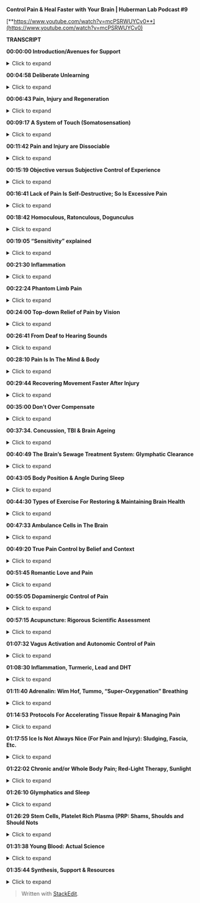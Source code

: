 ﻿**Control Pain & Heal Faster with Your Brain | Huberman Lab Podcast #9**

[**https://www.youtube.com/watch?v=mcPSRWUYCv0**](https://www.youtube.com/watch?v=mcPSRWUYCv0)

**TRANSCRIPT**

**00:00:00 Introduction/Avenues for Support**
<details>
  <summary>Click to expand</summary>
Welcome to the Huberman Lab Podcast, where we discuss science and science-based tools for everyday life. I'm Andrew Huberman and I'm a professor of neurobiology and ophthalmology at Stanford School of Medicine. This podcast is separate from my teaching and research roles at Stanford. It is, however, part of my desire and effort to bring zero-cost-to-consumer information about science and science-related tools to the general public. In keeping with that theme, I'd like to thank the sponsors of today's podcast.

Our first sponsor is ExpressVPN. ExpressVPN is a virtual private network that keeps your data secure by routing your data and online activities through their servers and keeping your data safe and secure but also not selling your data to third parties. I started using ExpressVPN because unfortunately I had my bank accounts hacked. I was traveling a lot and I typically go on hotel or airline or other public Wi-Fi from time to time and I don't know how it happened, but somehow my information got out there, and as I learned more from my friends and people that work in the tech community, it turns out that many networks are not secure, so with ExpressVPN, it keeps all your information secure. It keeps information about your passwords secure. It keeps information about the websites that you visit secure, and as I mentioned earlier, they never give away or sell your data. The nice thing is you can use ExpressVPN, it runs in the background and you don't even really realize that it's on. It works on your phone, it works on your laptop, it even works on your smart TV. If you'd like to try ExpressVPN, you can go to expressvpn.com/huberman to get three months free on their one-year program. I love ExpressVPN. I use it even when I'm at home, and so if you want to try it, you can go to expressvpn.com/huberman and you'll get three months free on their one-year program.

The second sponsor of today's podcast is Athletic Greens. Athletic Greens is a vitamin mineral probiotic drink. I started taking Athletic Greens in 2012 because I wanted to cover my vitamin and mineral bases. I didn't know which things to take. I found it really dizzying to know which vitamins and minerals to purchase and Athletic Greens allowed me to get all the things I needed to cover my bases in one easy to consume formula that also happens to taste really good. I mix mine with water and a little bit of lemon juice. The probiotics in Athletic Greens are also really important to me because now there's an abundance of data showing that the gut microbiome, which is supported by probiotics, is important for gut-brain axis, mood, metabolic function, hormone function, just a huge number of biological functions and health parameters. If you want to try Athletic Greens, you can go to athleticgreens.com/huberman, and if you do that, they'll give you a year's supply of vitamin D3 K2. Vitamin D3 also has lot of support from the scientific literature showing that it's important for immune function, so if you go to athleticgreens.com/huberman, you'll get Athletic Greens plus the year's supply of vitamin D3 K2 and they'll give you five free travel packets. Mixing up powders is a little bit messy sometimes when you're on the road, if you're in the car, you're on the plane or you're on the move. These travel packets make everything really clean and really easy. Once again, that's athleticgreens.com/huberman for Athletic Greens, the five free travel packets, and the year's supply of vitamin D3 K2.

Many of you have graciously asked how you can help support the Huberman Lab Podcast. There are several ways that you can do that. One is to check out our sponsors, the other is we've set up a Patreon account. You can go to patreon.com/andrewhuberman and that allows you to donate to the podcast at a variety of different levels. In addition, if you could subscribe to the podcast on YouTube, that's terrific. If you haven't done that already, please do so, and please leave a comment. If you want to make suggestions about future episodes, please also put that in the comment section. If you subscribe on Apple or Spotify or both, that helps us, and as well, Apple gives you the opportunity to leave a review and give us a five star rating if you feel we deserve a five star rating, and of course, please recommend the podcast to your friends, to your family members, anyone that you think would benefit from the information. Really, the answer to your question of how you can support the podcast is you don't have to buy products, although checking out the sponsors does help. You don't have to donate to Patreon. We, of course, can't require you to subscribe and fill out reviews and things of that sort, but we like to think that by providing a number of different ways to support the podcast, some of which are zero cost, some of which, if you like, gives you the opportunity to contribute financially, that's terrific as well. Thank you so much. We really appreciate your interest in helping us keep this coming your way. Thank you.
</details>

**00:04:58 Deliberate Unlearning**
<details>
  <summary>Click to expand</summary>
Let's continue our discussion about neuroplasticity. This incredible feature of our nervous system that allows it to change itself in response to experience, and even in ways that we consciously and deliberately decide to change it. That's an incredible feature. No other organ in our body has that capability. Our nervous system, which governs everything about who we are, how we feel and what we do, does have that capability. The issue is most people don't know how to access neuroplasticity. Children readily access neuroplasticity and they don't even realize that they're doing it. Adults want neuroplasticity and so that's what this entire month of the Huberman Lab Podcast has been about. We've explored neuroplasticity from a variety of different perspectives. We talked about representational plasticity. We talked about the importance of focus and reward. We talked about this amazing and somewhat surprising aspect of the vestibular system, how altering our relationship to gravity, and in addition to that, making errors as we try and learn, can open up windows to plasticity, but we have not really talked so much about directing the plasticity toward particular outcomes, and thus far, we really haven't talked yet about how to undo things that we don't want. I've talked about learning and I say learn a language, learn free throws, learn a particular motor skill, et cetera, but what about what we would call unlearning or about removing some aspect of our experience that we don't want?
</details>

**00:06:43 Pain, Injury and Regeneration**
<details>
  <summary>Click to expand</summary>
And so today, we are going to explore that aspect of neuroplasticity and we are going to do that in the context of a very important and somewhat sensitive topic which is pain regeneration, and in some cases, injury to the nervous system. For those of you that are fortunate enough to not have or had a concussion or not have or know someone who is experiencing chronic or acute pain, I encourage you to stay in here with us because a lot of the information that we are going to cover has direct relevance to neuroplasticity for other purposes. We, as always here on this podcast, are going to discuss some of the science, we get into mechanism, but we also really get at principles. Principles are far more important than any one experiment or one description of mechanism and certainly far more important than any one protocol because principles allow you to think about your nervous system and work with it in ways that best serve you. They are very flexible batches of information. We are going to talk about the principles of neuroplasticity for removing pain and wound healing and injury. We're going to talk about acupuncture, of all things. We are going to talk about modern medicine's attempt to try and restore youth to the aging or injured or demented brain, and we are going to definitely talk about tools. Got a lot of tools. I consulted a number of fantastic colleagues at Stanford, at Harvard Medical School, and in the greater community of tissue rehabilitation, injury and pain management in preparation for this podcast. I do want to be very clear and just remind you that I'm not a medical doctor. I'm a professor, so I don't prescribe anything. I profess things. I have my beliefs, but the podcast is for information purposes. I do hope that the tools that we discuss will be of benefit to you, but as always, you should talk to your doctor or healthcare provider about any tools that you plan to add or are looking to explore, as well as anything that you might look to remove from your daily protocols. In other words, don't change anything without consulting an expert first. You are responsible for your health, not me, and I say this not just to protect me but also to protect you. Please keep that in mind as we move forward and I'm very excited to share with you this information because I do feel that it can be of great benefit to a number of people.
</details>

**00:09:17 A System of Touch (Somatosensation)**
<details>
  <summary>Click to expand</summary>
Let's start our discussion about pain and sensation and regeneration and wound healing with a discussion about a very important system in the nervous system, which is the somatosensory system. The somatosensory system is, as the name implies, involved in understanding touch, physical feeling on our body, and the simplest way to think about the somatosensory system is that we have little sensors and those sensors come in the form of neurons, nerve cells, that reside in our skin and in the deeper layers below the skin, and indeed, we do. We have some that correspond to, and we should say respond to, mechanical touch, so pressure on the top of my hand or a pinpoint, or other sensors, for instance, respond to heat, to cold. Some respond to vibration. We have a huge number of different receptors in our skin and they take that information and send it down these wires that we call axons in the form of electrical signals to our spinal cord and then up to the brain, and within the spinal cord and brain, we have centers that interpret that information, that actually make sense of those electrical signals, and this is amazing because none of those sensors has a different unique form of information that it uses. It just sends electrical potentials into the nervous system. The nervous system, you somehow decode what a given stimulus on your skin is. Maybe it's the wind blowing gently and deflecting some of the hairs on your arm or maybe it's a sharp pinprick or a hot stove or the warmth of a glowing fire. That all arrives in your nervous system in the form of these electrical things we call action potentials, which is just amazing, and then the brain computes them and make sense of them. We have peripheral sensors and we've got stations up in our brain and within our spinal cord that make sense of all the stuff coming in. Pain and the sensation of pain is, believe it or not, a controversial word in the neuroscience field. People prefer to use the word nociception. Nociceptors are the sensors in the skin that detect particular types of stimuli. It actually comes from the Latin word nocere which means to harm, and why would neuroscientists not want to talk about pain? Well, it's very subjective. It has a mental component and a physical component.
</details>

**00:11:42 Pain and Injury are Dissociable**
<details>
  <summary>Click to expand</summary>
We cannot say that pain is simply an attempt to avoid physical harm to the body, and here's why. They actually can be dissociated from one another. A good example would be if, God forbid, you were exposed to high levels of radiation, such as working with some sort of material that was radioactive or you were near a former radioactive plant or some some radiation, excessive X-rays, et cetera, you wouldn't feel any pain during the X-rays. In fact, you don't. If you've ever had X-rays, as I have, you don't feel anything. They put you under that lead blanket, they run behind a wall and then they, in my case, then they take these pictures of your teeth and it's really scary because you go, "Something really terrible must be happening here," but you don't feel anything, but there can be a lot of tissue damage. There can be mutations introduced to cells, et cetera. I've had X-rays, I'm not saying people shouldn't have X-rays, but excessive X-rays certainly are not good for human beings, likewise with excessive exposure to any radiation. There can be tissue damage without the physical perception or mental perception of pain at all. As well, there can be the belief of pain or the feeling of pain without there being tissue damage, and there's a famous case that was published in the "British Journal of Medicine" where a construction worker, I think he fell is how the story went, and a 14-inch nail went through his boot and up through the boot and he was in excruciating pain just beyond anything he'd experienced. He reported that he couldn't even move in any dimension, even a tiny bit, without feeling excruciating pain. They brought him into the clinic, into the hospital, they were able to cut away the boot and they realized that the nail had gone between two toes and it had actually not impaled the skin at all. His visual image of the nail going through his boot gave him the feeling, the legitimate feeling, that he was experiencing the pain of a nail going through his foot, which is incredible because it speaks to the power of the mind in this pain scenario and it also speaks to the power of the specificity. It's not like he thought that his foot was on fire. He thought, because he saw a nail going through his foot, well, it was going through his boot, but he thought it was going through his foot, that it was sharp pain of the sort that a nail would produce, and there are thousands of these kinds of case reports out there. That is not to say that all pain that we experience is in our head, but it really speaks to the incredible capacity that these top-down, these higher-level cognitive functions have in interpreting what we're experiencing out in the periphery, even just on the basis of what we see, and the example of radiation speaks to the fact that pain and tissue damage are dissociable from one another. Why are we talking about pain during a month on neuroplasticity? Well, it turns out that the pain system offers us a number of different principles that we can leverage to, A, ensure that if we are ever injured, we are able to understand the difference between injury and pain because there is a difference, that if we're ever in pain, that we can understand the difference between injury and pain, that we will be able to interpret our pain, and during the course of today's podcast, I'm going to cover protocols that help eliminate pain from both ends of the spectrum, from the periphery, at the level of the injury, and through these top-down mental mechanisms.
</details>

**00:15:19 Objective versus Subjective Control of Experience**
<details>
  <summary>Click to expand</summary>
A lot of times on this podcast, in fact mostly, I tend to center on the physiology, on the really objective things that you can describe and talk about, diaphragmatic movement or sunlight of a particular number of photons, et cetera, but today's a really exciting opportunity for us to discuss some of the more subjective things. Believe it or not, we're going to talk about love. A colleague of mine at Stanford, who runs a major pain clinic, is working on and has published quality peer-reviewed data on the role of love in modulating the pain response, only there's a twist to it and I'm not going to reveal it just yet, but it turns out that the specific type of connection one has to a romantic partner actually dictates whether or not their love for them will alleviate physical pain and the effects are really robust. It's an amazing literature, and so what we're talking about today is plasticity of perception, which has direct bearing on emotional pain and has direct bearing on trauma and other things that we discussed in previous episodes a little bit but that we're going to explore even more in an entire month about those topics.
</details>

**00:16:41 Lack of Pain Is Self-Destructive; So Is Excessive Pain**
<details>
  <summary>Click to expand</summary>
Let's get started in thinking about what happens with pain, and I will describe some examples of some kind of extreme cases. For instance, I will tell you just now that there is a mutation, a genetic mutation in a particular sodium channel. A sodium channel is one of these little holes in neurons that allows them to fire action potentials. It's important to the function of the neuron. It's also important for the development of certain neurons, and there's a particular mutation, there are kids that are born without this sodium channel 1.7, if you want to look it up. Those kids experience no pain, no pain whatsoever, and it is a terrible situation. They burn themselves. They tend to rest on their limbs too long. They don't make the microadjustments. You might see me swiveling around in my chair, moving around a lot. Those microadjustments are actually normal, healthy microadjustments that prevent us from going into pain. They don't make those adjustments. They don't get the feedback that they're in a particular position and so they never make those adjustments and their joints get destroyed, essentially. They don't tend to live very long due to accidents. It's a really terrible and unfortunate circumstance. Some people have a mutation in the same channel where they make too much of this channel so they feel too much pain. In fact, it's reasonable to speculate that one of the reasons, not all, but one of the reasons why people might differ in their sensitivity to pain is by way of genetic variation in how many of these sorts of receptors that they express. People who make too much of this receptor experience extreme pain from even subtle stimuli. The good news is there are good drug treatments that can block specifically this sodium channel 1.7 and so those people get a lot of relief from taking such drugs. Pain and how much pain we are sensitive to or insensitive to probably has some genetic basis, and then of course, there are things that we can do to make sure that we experience less pain, although pain has this adaptive role.
</details>

**00:18:42 Homoculous, Ratonculous, Dogunculus**
<details>
  <summary>Click to expand</summary>
Let's talk about some of the features of how we're built physically and how that relates to pain and how we can recover from injury. First of all, we have maps of our body surface in our brain. It's called a homunculus. In a rat, believe it or not, I'm not making this up, it's called a ratunculus. In Costello, my dog, who is snoring behind me, it's a dogunculus. I could get into the nomenclature and why it's called this, but it's basically a representation of the body surface.
</details>

**00:19:05 “Sensitivity” explained**
<details>
  <summary>Click to expand</summary>
That representation is scaled in a way that matches sensitivity, so the areas of your body that are most sensitive have a lot more brain real estate devoted to them. Your back is an enormous piece of tissue compared to your fingertip, but your back has fewer receptors devoted to it and the representation of your back in your brain is actually pretty small, whereas the representation of your finger is enormous. How big a brain area is devoted to a given body part is directly related to the density of receptors in that body part, not the size of the body part, and that's why if we were to draw your homunculus or Costello's dogunculus, what we would find is that certain areas, like the lips, like the fingertips, like the genitalia, like the eyes and the area around the face, would have a huge representation, whereas the back, the torso, and areas of the body that are less sensitive are going to have smaller representations. It'd be a very distorted map. You can actually know how sensitive a given body part is and how much brain area is devoted to it through what's called two-point discrimination. You can do this experiment if you want. I think I've described this once or twice before, but basically if you have someone put, maybe take two pens and put them maybe six inches apart on your back and touch while you're facing away and they'll ask you how many points they're touching you and you say two, but if they move those closer together, say three inches, you're likely to experience it as one point of contact, whereas on your finger, you could play that game all day and as long as there's a millimeter or so spacing, you will know that it's two points as opposed to one and that's because there's more pixels, more density of receptors. This has direct bearing to pain because it says that areas of the body that have denser receptors are going to be more sensitive to pain than to others, and where we have more receptors, we tend to have more blood vessels and glia, which are the support cells, and other cells that lend to the inflammation response and that's really important.
</details>

**00:21:30 Inflammation**
<details>
  <summary>Click to expand</summary>
Just as a rule of thumb, areas of your body that are injured that are large areas that have low sensitivity before injury likely are going to experience less pain and the literature shows will heal more slowly because they don't have as many cells around to produce inflammation, and you might say, "Wait, I thought inflammation is bad." Well, one of the things I really want to get across today is that inflammation is not bad. Inflammation out of control is bad, but inflammation is wonderful. Inflammation is the tissue repair response and we are going to talk about subjective and objective ways to modulate inflammation after tissue injury, even after just exercise that's been too intense. You have this map of your body surface. It's sensitive in different ways. Now you know why. You've got your neurobiology of somatosensation 101 under your belt now. We didn't cover everything, but we'll touch on some of the other details as we go forward.
</details>

**00:22:24 Phantom Limb Pain**
<details>
  <summary>Click to expand</summary>
I thought it might be a nice time to just think about the relationship between the periphery and the central maps in a way that many of you have probably heard about before, which will frame the discussion a little bit better, which is phantom limb pain. Some of you are probably familiar with this, but for people that have an arm or a leg or a finger or some other portion of their body amputated, it's not uncommon for those people to feel as if they still have that limb or appendage or piece of their body intact, and typically, unfortunately, the sensation of that limb is not one of the limb being nice and relaxed and just there. The sensation is that the limb is experiencing pain or is contorted in the specific orientation that it was around the time of the injury. If someone has a blunt force to the hand and they end up having their hand amputated, typically they will continue to feel pain in their phantom hand, which is pretty wild, and that's because the representation of that hand is still intact in the cortex, in the brain, and it's trying to balance its levels of activity. Normally it's getting what's called proprioceptive feedback. Proprioception is just our knowledge of where our limbs are in space. It's an extremely important aspect of our somatosensory system, and there's no proprioceptive feedback and so a lot of the circuits start to ramp up their levels of activity and they become very conscious of the phantom limb.
</details>

**00:24:00 Top-down Relief of Pain by Vision**
<details>
  <summary>Click to expand</summary>
Before my lab was at Stanford, I was at UC San Diego and one of my colleagues was a guy, everyone just calls him by his last name, Ramachandran, who is famous for understanding this phantom limb phenomenon and developing a very simple but very powerful solution to it that speaks to the incredible capacity of top-down modulation, and top-down modulation, the ability to use one's brain cognition and senses to control pain in the body, is something that everyone, not just people missing limbs or in chronic pain, can learn to benefit from because it is a way to tap into our ability to use our mind to control perceptions of what's happening in our body, and this is not a mystical statement. This is not about mind, I guess, as much as it is brain to control our perceptions of our body. What did Ramachandran do? Ramachandran had people who were missing a limb put their intact limb into a box that had mirrors in it such that when they looked in the box and they moved their intact limb, the opposite limb, which was a reflection of the intact limb 'cause they're missing the opposite limb, they would see it as if it was intact, and as they would move their intact limb, they would visualize with their eyes the limb that's in the place of the absent limb, so this is all by mirrors, moving around and they would feel immediate relief from the phantom pain, and he would tell them and they would direct their hand toward a orientation that felt comfortable to them. Then they would exit the mirror box, they would take their hand out, and they would feel as if the hand was now in its relaxed normal position. You could get real time, in moments, remapping of the representation of the hand. Now, that's amazing. This is the kind of thing that all of us would like to be able to do if we are in pain. If you stub your toe, if you break your ankle, if you take a hard fall on your bike or if you're in chronic pain. Wouldn't it be amazing to be able to use a mind trick, but it's not a trick because it's real, visual imagery, to remap your representation of your body surface and where your body is. That is something that we could all benefit from because if you do anything for long enough, including live, you're going to experience pain of some sort, and this, again I just want to remind you, isn't just about physical injuries and pain, this has direct relevance to emotional pain as well, which, of course, we'll talk about. The Ramachandran studies were really profound because they said a couple things. One, plasticity can be very fast, that it can be driven by the experience of something, just the visual experience. He had people do this mirror box thing but not look into the mirror box and they didn't get the remapping, so it required visual imagery coming in.
</details>

**00:26:41 From Deaf to Hearing Sounds**
<details>
  <summary>Click to expand</summary>
We also know, for instance, that in cases like where people are congenitally deaf, the cochlear implant, which is simply a way of putting, it's not simple, but it's a way of putting in a device that replaces the cochlea, the device that we're normally born with in the ear that has these little what are called hair cells that deflect according to sound waves and allow us to hear. By replacing the normal hearing apparatus that's deficient in deaf people with this cochlear implant, the brain can make sense of this artificial ear, basically, it's not the outside ear, not the pinna, but the inner ear, and they can start to hear sounds. Some people really like the artificial cochlea. They really benefit from it. It restores their ability to hear and they like it. Other people don't. Some deaf people would prefer not to hear anything, can be very disruptive to them, and some of that might have to do with the need for further better engineering of these artificial cochleas, but all this really speaks to the fact that the brain is an adaptive device. It will respond to what you give it. It is not a device that is fixed.
</details>

**00:28:10 Pain Is In The Mind & Body**
<details>
  <summary>Click to expand</summary>
In fact, the essence of the brain, especially the human brain, is to take sensory inputs and to make sense of those, meaning cognitive sense, and then to interpret those signals, and so this may come as a shock to some of you and by no means am I trying to be insensitive, but pain is a perceptual thing as much as it's a physical thing. It's a belief system about what you're experiencing in your body and that has important relevance for healing different types of injury and the pain associated with that injury. In people's pursuit for neuroplasticity, a question that comes up every once in a while is people will say, "If I just brush my teeth with the opposite hand for a couple nights in a row, will I get neuroplasticity?" And the answer is probably yes. It's a deliberate action. You're focusing on it. There's an end goal. You're very likely to make errors, like jamming up into your lips and gums at first and then getting better at it, and as you heard in last episode, making errors is really important 'cause those errors are the signal that plasticity needs to happen, and then when you get the actions correct, then those correct actions are programmed in. I'm not sure that brushing one's teeth with the opposite hand is the most effective use of this incredible thing that we have, which is plasticity. It's not going to open up plasticity for many other things. If that were really important to you, for whatever reason, maybe you have a crowded bathroom and it's easier to do on one side or the other, then fine, but it's kind of hard to imagine why this would be a highly adaptive behavior, unless, of course, you have an injured limb or you're missing a limb, and that gets me to some really exciting and important studies that were performed mostly in the '90s as well as in the 2000s, and that, for now, there is really a solid base of data.
</details>

**00:29:44 Recovering Movement Faster After Injury**
<details>
  <summary>Click to expand</summary>
There's really a center of mass around a particular set of experiments that point to particular protocols for how to overcome motor injury, and this may resonate with some of you who've ever been injured to the point where you couldn't walk well, temporarily, I hope, or even longer. Think about a sprained ankle scenario or a broken arm scenario. We're all familiar with the stories of people having a cast on and then getting the cast off and the particular limb that wasn't being used that was casted is much smaller and atrophied. Most of that atrophy, you might be surprised to learn, is not because the muscles aren't being used. It's because the nerves sending signals to those muscles are not active and therefore the muscles aren't contracting. Work done by a guy named Timothy Schallert and his graduate students and postdocs, Theresa Jones and others, in the '90s and 2000s showed something really wonderful that I think we can all benefit from should we have an injury and even if we simply want to balance out imbalances in our motor activity, and I think all of us tend to be stronger on one side or the other side. Usually a right-handed person will be stronger in their left arm, not always, for compensatory reasons. Some other time we can talk about handwriting. The lefties likely will be stronger in their right arm, although it depends on whether or not people are hook righties, that's when you hook around and write from the top, or hook lefties. There are all sorts of theories about this that we can talk about, right brain, left brain, math proficiency, et cetera. In any event, what Schallert and colleagues showed was that if we have damage to our brain in the sensory motor pathways, any number of different sensory motor pathways, or we have damage to a limb, could be a leg, could be an arm, could be a hand, there's great benefit to restricting the use of the opposite, better-performing, uninjured limb or hand or other part of the body. They had about a dozen papers showing that if there was damage centrally in the brain or there was damage to a limb, so unilateral damage, as we say, one side, the thing to do is not to cast up the damaged side, although you need to do that to protect the limb, of course, from further damage. If it's a broken arm, you need to cast the arm or you need to brace the arm, but that the key thing was to restrict movement of the intact, uninjured, opposite limb, and when they did that, it forced some movement in the injured limb and remarkably, through connections from the two sides of the brain, through the corpus callosum, this huge fiber pathway that links the two sides of the brain, they saw plasticity on both sides of the brain. This makes sense when you hear it. Let's say I injure my left ankle and I'm limping along or I'm using crutches. You would think, well, the last thing you want to do is injure your opposite limb or not use your opposite limb. My right ankle is perfectly fine, but if I lean too hard on my right limb and I take all the work out of the left limb, the left ankle, that's actually setting up a situation where there's going to be runaway asymmetry in the central pathways and the nerve-to-muscle pathways on my left side, and so what they suggested and what they showed in a variety of experiments was that by encouraging activity of the injured limb, provided it could be done without pain, and importantly, not just exercising that limb or part of the body but restricting the opposite healthy part of the body, that the speed of recovery was significantly faster. Now, I want to repeat, you don't want to go injuring something further. That's probably the worst thing you could do, but in some cases where people have damage in their brain, the limbs are perfectly fine, but the motor signals aren't getting down to the limbs, and in that case, the limb is fine, so you actually are free to use either limb as much as you want, and in that case, you don't want to rely on the uninjured pathway too much. In fact, you want to restrict the uninjured pathway. I find these studies remarkable and they've been followed up on at the molecular level, at the cellar level many times, and I think the physiotherapists out there and the rest of you who are involved in sports medicine and some of the physicians will say, "Well, of course that makes perfect sense," but oftentimes this is not what happens. Oftentimes what happens is it's all about resting and limiting inflammation, et cetera, of the injured limb or the limbs corresponding to the injured part of the brain, and these experiments and the collection of them point to the fact that the balance between the right and left side of our body is always dynamic. It's always being updated at the level of neural circuitry, the Ramachandran studies with the mirror box support that too, and that even slight imbalances in the two sides of the body can get amplified, and so when you're in a situation where one side is injured or the brain is injured representing one side of the body, the key thing to do is to really overwork the side that needs the work and to restrict the activity of the side that doesn't need the work because it's healthy, and this has great semblance to ocular dominance plasticity, which I talked about a couple episodes ago.
</details>

**00:35:00 Don’t Over Compensate**
<details>
  <summary>Click to expand</summary>
I won't go into it in detail, but where the Nobel Prize winning neurobiologists Torsten Wiesel and David Hubel showed that if one eye is closed early in development, that the representation of the opposite eye in the brain is completely overtaken by the intact eye. This is important. It means that all of our senses and our movements are competing for space in our brain and so the way to think about the principle is anytime you're injured and you're hobbling along, you don't want to injure yourself further, but you want to try and compensate in the ways that respect this competition for neural real estate, and what that usually means is not relying on where you're still strong because that's just going to create runaway plasticity that's going to make it very hard for you to recover the motor function, and in some cases, the sensory function, of the damaged limb. Some of you may be wondering how long and how often one should restrict the activity of the intact or healthy limb, or limbs in some cases, and the answer is you don't have to do that all day, every day. These experiments centered on doing one or two hours of dedicated work, sensory motor work or, so for instance, if you had a sprained ankle on the left, you might spend part of the day where your left leg, provided it's not too painful, can be exercised, again, in a way that's not damaging to the injury, and the right limb can't contribute to that exercise. This might be peddling unilaterally on a stationary bike if you can do that. For a different type of limb injury, like an arm injury, this might be reaching, provided the shoulder is mobile, doing reaching. It might be even writing with the damaged side and then intentionally not writing with the preferred or undamaged side. This has been shown to accelerate the central plasticity and the recovery of function, which I think is what most people want when people are injured. They want to get back to doing what they were doing previously and they want to be able to do that without pain. This brings up another topic, which is definitely related to neuroplasticity and injury but is a more general one that I hear about a lot, which is traumatic brain injury.
</details>

**00:37:34. Concussion, TBI & Brain Ageing**
<details>
  <summary>Click to expand</summary>
Many injuries are not just about the limb and the lack of use of the limb but concussion and head injury, and I want to emphasize I'm not a neurologist. I have many colleagues that are. At some point, we will do a whole month on TBI because it's such a serious issue and it's such a huge discussion, but I want to talk a little bit about what is known about recovery from concussion, and this is very important because it has implications for just normal aging as well and offsetting some of the cognitive decline and physical decline that occurs with normal aging. We shouldn't think of TBI as just for the football players or just for the kids that had an injury or just for the person that was in the car accident. We want to learn about TBI and understand TBI for those folks, but we're also going to talk about TBI as it relates to general degradation of brain function because there's a certain resemblance there of TBI to general brain aging. Typically after TBI, there are a number of different things that happen and there are a huge range of things that can create TBI. Neurologists and the emergency room physicians are going to want to know was the skull itself injured or did the brain rattle around in the skull? Was there actually a breach through the skull? Is there a physical object in there? How many concussions has the person had? Everyone's situation with TBI is incredibly different, but there's a constellation of symptoms that many people, if not all people with TBI, report which is headache, photophobia, that lights become aversive, sleep disruption, trouble concentrating, sometimes mood issues. There's a huge range and of course the severity will vary, et cetera. In a previous episode, I mentioned the Kennard Principle. The Kennard Principle, named after the famous neurologist, named by and after the famous neurologist Margaret Kennard, said that if you're going to get a brain injury, better to get it early in life than later in life and that's because the brain has a much greater or heightened capacity for repairing itself early in life than later, but of course, none of us want TBI and you can't pick when you get your TBI. You can avoid certain activities that would give you TBI, but really, when it comes to TBI, there are a couple of things that are agreed upon across the board. The first one is, as much as possible you want to avoid a second traumatic brain injury or concussion. That's going to be a tough one for some of the athletes and even recreational athletes to swallow because they want to continue in their sport, and I'm not here to tell you that you should or you shouldn't, but that's simply the way that it is. For folks that are in military or that are in certain professions, construction is a place where we see a lot of TBI. It's not always just football. A lot of construction workers are dealing with heavy objects swinging around in space. They wear those hardhat helmets, which unfortunately don't protect much against a lot of those blunt forces and certainly not against falls and things of that sort. Many people, in order to survive and feed their families, have to go back to work.
</details>

**00:40:49 The Brain’s Sewage Treatment System: Glymphatic Clearance**
<details>
  <summary>Click to expand</summary>
It's very clear that regardless of whether or not there was a skull break and regardless of when the TBI happened and how many times it's happened, that the system that repairs the brain, the adult brain, is mainly centered around this lymphatic system that we call, for the brain, the glymphatic system. The brain wasn't thought to have a lymphatic system. It wasn't thought to have circulating immune cells, but about 10 years ago it was sort of rediscovered because if you look in the literature you realize this stuff was around longer, that there's a glymphatic system. It's sort of like a sewer system that clears out the debris that surrounds neurons, especially injured neurons, and the glymphatic system is very active during sleep. It's been imaged in functional magnetic resonance imaging and the glymphatic system is something that you want very active because it's going to clear away the debris that sits between the neurons, and the cells that surround the connections between the neurons, called the glia, those cells are actively involved in repairing the connections between neurons when damaged. The glymphatic system is so important that many people, if not all people who get TBI, are told, "Get adequate rest, you need to sleep," and that's kind of twofold advice. On the one hand, it's telling you to get sleep because all these good things happen in sleep. It's also about getting those people to not continue to engage in their activity full time or really try and hammer through it. You might say, "Well, if you have trouble sleeping, how are you supposed to get deep sleep?" Most of the activity of the glymphatic system, this wash out of the debris, is occurring during slow-wave sleep. Slow-wave sleep, as I mentioned in a previous episode, is something that happens typically in the early part of the evening. Even for those of you that are falling, or early part of the night, rather, if you're falling asleep and then waking up three, four hours later, it's important that you continue to get sleep but know that the slow-wave sleep is mainly packed toward the early part of the night, so that hopefully will alleviate some of the anxiety of the 3:00 and 4:00 am wake up, although you really should follow some of the protocols that I've suggested and your physician's protocols in order to try and get regular, longer sleep of seven, eight hours. Later, we're going to talk about the eight-hour mark as a prerequisite for repair. The glymphatic system has been shown to be activated further in two ways.
</details>

**00:43:05 Body Position & Angle During Sleep**
<details>
  <summary>Click to expand</summary>
One is that sleeping on one side, not on back or stomach, seems to increase the amount of wash out, or wash through, I should say, of the glymphatic system. There aren't a ton of data on this, but the data that exist are pretty solid. Again, sleeping on one side or with feet slightly elevated, as well, has been shown to increase the rate of clearance of some of the debris and that's because the way that the glymphatic system works is it has a physical pressure fluid dynamic to it that allow it to work more efficiently when one is sleeping on their side or with feet slightly elevated. This means not falling asleep in a chair while watching TV. This means, if possible, not falling asleep on one's back or on one's stomach, sleeping on one's side, and if you can't do that, I don't really like to sleep on my side. I sleep with my feet slightly elevated. I put a thin pillow under my ankles. I don't have TBI, but I have had a few concussions before, but right now I feel fine, but I find that putting the pillow under my ankles helps me sleep much more deeply and I wake up feeling much more refreshed.
</details>

**00:44:30 Types of Exercise For Restoring & Maintaining Brain Health**
<details>
  <summary>Click to expand</summary>
The other thing that has been shown to improve the function of the glymphatic system, and this is, again, is for sake of TBI as well as for everyone, even without brain injury, is a certain form of exercise, and I want to be very, very clear here. I will never and I am not suggesting that people exercise in any way that aggravates their injury or that goes against their physician's advice. Take your physician's advice as to whether or not you should be exercising at all and how much and then to what intensity. However, there's some interesting data, and we can provide a link to the review on this. It shows that exercise of what I guess people would nowadays call it Zone 2 cardio, which is low-level cardio that one could do while talking to somebody else. You could maintain a conversation, although you don't have to talk to somebody else. It just gives you a sense of the intensity of the exercise. That Zone 2 cardio for 30 to 45 minutes 3 times a week seems to improve the rates of clearance of some of the debris after injury, and in general, injury or no, to accelerate and improve the rates of flow for the glymphatic system. I find this really interesting because I think nowadays there's such an obsession with high-intensity interval training and people trying to pack in as much as they can into a short workout, which is great if it brings people to the table who haven't been exercising before, but I think it's really important that we know that the data on exercise and its relationship to brain health speak to doing 30 to 45 minutes of this what we call low-level cardio. It could be fast walking. It could be jogging if you can do that with your injury safely. It could be cycling. This is not the kind of workout that's designed to get your heart rate up to the point where you're improving your fitness levels at some sort of massive rate or taking huge jumps in your VO2 max or anything like that. This is exercise, I do this and I know a number of other people, especially people in communities where there is a lot of TBI, are now starting to adopt this, that the 30 to 45 minutes 3 times a week or so, could be more, of this Zone 2 type cardio can be very beneficial for washout of debris from the brain, and this is really interesting outside of TBI because what we know from aging is that aging is a nonlinear process. It's not like with every year of life your brain gets a little older. Sometimes it follows what's more like a step function where you get these big jumps in markers of aging. I guess that we could think of them as jumps down because it's a negative thing for most everybody. We'd like to live longer and be healthier in brain and body, and so the types of exercise I'm referring to now are really more about brain longevity and about keeping the brain healthy than they are about physical fitness. There's no reason why you couldn't do this and also, provided, again, it's safe for you given your brain state and injury state, et cetera, there's no reason why you couldn't also combine it with weight training and other forms of cardio.
</details>

**00:47:33 Ambulance Cells in The Brain**
<details>
  <summary>Click to expand</summary>
I think this is really interesting and if some of you would like to know the mechanism or at least the hypothesized mechanism, there's a molecule called aquaporin-4. It almost sounds like the fourth in a sequel of movies or something like that, but aquaporin-4 is a molecule that is related to the glial system. Glia are the, it means glue in Latin, are these cells in the brain, the most numerous cells in the brain, in fact, that ensheathe synapses, but they're very dynamic cells. They're like little ambulant cells. The microglia will run in and will gather up debris and soak it up and then run out after an injury. Aquaporin-4 is mainly expressed by the glial cell called the astrocyte. Astro, it looks like a little star. Incredibly interesting cells and the thing to remember is that the astrocytes bridge the connection between the neurons, the synapse, the connections between them, and the vasculature, the blood system, and the glymphatic system. They sit at the interface and they kind of, imagine somebody on an emergency site, car crash site, who's directing everybody around as to what to do. Get that person on a stretcher, bandage them up, call their mother, et cetera, et cetera, get this out of the road, put down some flares. The astrocytes work in that capacity as well as doing some things more directly. This glymphatic system and the glial astrocyte system is a system that we want chronically active throughout the day as much as possible, so low-level walking, Zone 2 cardio, and then at night, during slow-wave sleep, is then really when this glymphatic system kicks in. That should hopefully be an actionable takeaway, provided that you can do that kind of cardio safely, that I believe everybody should be doing who cares about brain longevity, not just people who are trying to get over TBI.
</details>

**00:49:20 True Pain Control by Belief and Context**
<details>
  <summary>Click to expand</summary>
Now I'd like to return a little bit to some of the subjective aspects of pain modulation because I think it's so interesting and so actionable that everyone should know about this, and in this case, we can also say that regardless of whether or not you're experiencing pain, acute or chronic, what I'm about to tell you is as close as anything is to proof, in science, we rarely talk about proof, we talk about evidence in favor or against a hypothesis, but as close as possible to proof that our interpretation, our subjective interpretation of a sensory event is immensely powerful for dictating our experience of the event. Here are a couple examples. First of all, anyone who's ever done combat sports or martial arts knows that it's incredible how little a punch hurts during a fight and it's incredible how much it hurts after a fight. The molecule adrenaline, when it's liberated into our body, truly blunts our experience of pain. We all know the stories of people walking miles on stumped legs, people doing all sorts of things that were incredible feats that allowed them to move through what would otherwise be pain, and afterward they do experience extreme pain, but during the event oftentimes they are not experiencing pain and that's because of the pain-blunting effects of adrenaline. I'll tell you exactly how this works in a few minutes when we talk about acupuncture, but norepinephrine binding to particular receptors, adrenaline binding to particular receptors actually shuts down pain pathways. People who anticipate an injection of morphine immediately report the feeling of loss of pain. Their pain starts to diminish because they know they're going to get pain relief and it's a powerful effect. All of you are probably saying placebo effect. Placebo effects are very real. Placebo effects and belief effects, as they're called, have a profound effect on our experience of noxious stimuli like pain and they can also have a profound effect on positive stimuli and things that we're looking forward to. One study that I think is particularly interesting here, it's from my colleague at Stanford, Sean Mackey. They did a neuroimaging study. They subjected people to pain. In this case, it was a heat pain.
</details>

**00:51:45 Romantic Love and Pain**
<details>
  <summary>Click to expand</summary>
People have very specific thresholds to heat at which they cannot tolerate any more heat, but they explored the extent to which looking at an image of somebody, in this case, a romantic partner that the person loved, would allow them to adjust their pain response, and it turns out it does. If people are looking at an image or thinking about a person that they love, or even a thing that they love, a pet that they love, studies previous to the one that Mackey and colleagues did showed that their experience of pain was reduced. Their threshold for pain was higher. They could tolerate more pain and they reported it as not as painful, but there's a twist there which is it turns out that the extent to which love will modulate pain has everything to do with how infatuated and obsessed somebody is with the object of their love. People that report thinking about somebody, or a pet, for many hours of the day, kind of having an obsessive nature, almost like what people might call quote, unquote, codependency. For those of you that are listening, I'm just providing air quotes 'cause codependency is kind of a clinical thing now although it's thrown around a lot all the time. It's sort of like gaslighting. People talk about gaslighting all the time now. Gaslighting is a real thing but then people talked about gaslighting for many things outside the clinical description. If people are very obsessed with somebody, they have a kind of obsessive love of somebody's face, even if the other person doesn't know them, which is a little weird, that response, that feeling of love internally can blunt the pain experience to a significant degree. These are not small effects. It's not just that love can protect us from pain. It's that infatuation and obsession can protect us from pain, and not surprisingly, how early a relationship is, how new a relationship is directly correlates with people's ability, they showed, to use this love, this internal representation of love, to blunt the pain response. For those of you that have been with your partners for many years and you love them very much and you're obsessed with them, terrific. You have a pre-installed, well, I suppose it's not pre-installed. You had to do the work because relationships are work, but you've got a installed mechanism for blunting pain, and again, these are not minor effects. These are major effects and it's all going to be through that top-down modulation that we talked about, not unlike the mirror box experiments with phantom limb that relieve phantom pain or some other top-down modulation, and the opposite example was the nail through the boot, which is a visual image that made the person think it was painful when in fact it was painful even though there was no tissue damage. It was all perceptual.
</details>

**00:55:05 Dopaminergic Control of Pain**
<details>
  <summary>Click to expand</summary>
The pain system is really subject to these perceptual influences, which is remarkable because, really, when we think about the somatosensory system, it has this cognitive component, it's got this peripheral component, but there's another component which is the way in which our sensation, our somatosensory system is woven in with our autonomic nervous system, and we're going to get to that next, but I want to just raise the idea that the reason that this kind of infatuation and obsessive love can blunt the pain response and increase one's threshold for pain may have to do, I would say almost certainly has to do, but it hasn't been measured yet, with dopamine release because dopamine is absolutely the molecule that's liberated in our brain and body when there's a new kind of obsession or infatuation. It's very distinct from the kind of love chemicals, if you will, I don't even like calling them love chemicals. That just feels weird. If this were text, I would delete that line, but from the chemicals associated with warmth and connection, such as serotonin and oxytocin, which tend to be for more stable, long-lasting relationships. Dopamine is what dilates the pupils, which gets people really excited. They can't stop thinking about somebody. The text messages are even exciting. They write to them and they can't wait for the text message to come back, the dot dot dot on the screen. The text message is excruciating. They don't respond for two minutes and people are getting flipped out. I'm not here to support that kind of whatever, what I'm saying is that that obsessive type of love, which without question is going to be associated with the dopamine pathway, does seem to have a utility in the context of reducing the unpleasantness of physical pain, and probably has a lot to do with reducing the unpleasantness of a lot of life, like sitting in traffic, et cetera, because when we talk about pain, emotional pain and physical pain start to become one in the same. They are so closely intertwined that the lines between them neurally become very blurry. What do I mean by that? Well, if love and infatuation can reduce pain, presumably through the release of dopamine, well, then does dopamine release itself blunt pain? Should we be chasing dopamine release as a way to treat chronic and acute pain? And that's exactly what we're going to talk about now.
</details>

**00:57:15 Acupuncture: Rigorous Scientific Assessment**
<details>
  <summary>Click to expand</summary>
Independent of love, we're going to talk about something quite different which is putting needles and electricity in different parts of the body, so-called acupuncture. Something that, for many people, it's been viewed as a kind of alternative medicine, but now there are excellent laboratories exploring what's called electroacupuncture and acupuncture. These are big university centers. In fact, my source for everything I'm about to tell you next is Professor Qiufu Ma at Harvard Medical School and his papers. I stand behind the information that I'm going to provide today, but it's extracted largely from the Ma lab's papers which use very rigorous variable-isolating experiments to address just how does something like acupuncture work, and I think what you'll be interested in and surprised to learn is that it does work, but sometimes it can exacerbate pain and sometimes it can relieve pain and it all does that through very discrete pathways for which we can really say, "This neuron connects to that neuron connects to the adrenals," and we can tie this all back to dopamine because in the end it's the chemicals and neural circuits that are giving rise to these perceptions, or these experiences, rather, of things that we call pain, love, et cetera. In a previous podcast episode, I mentioned my experience of visiting an acupuncturist and getting acupuncture. The acupuncture itself didn't really do that much for me, but I wasn't there for any specific reason. It was gifted to me by somebody and I wanted to try it. I'm not passing judgment on acupuncture. In fact, I know a number of people that really derive tremendous benefit from acupuncture for pain and for gastrointestinal issues. There are actually a lot of really good peer-reviewed studies supporting the use of acupuncture for, in particular, GI tract issues. In recent years, there's been an emphasis on trying to understand the mechanism of things like acupuncture and acupuncture itself, not to support acupuncture or to try to get everybody to do acupuncture but as a way to try and understand how these sorts of practices might actually benefit people who are experiencing pain or for changing the nervous system or brain-body relationship in general, and actually, the National Institutes of Health in the United States now has a entire subdivision, an institute within the National Institutes of Health, which is complementary health, and that institute is interested in things like acupuncture and a variety of other practices that, I think, 10, 15 years ago people probably thought were really alternative and maybe even counterculture, at least in the States, and it's exciting. I think people are starting to really take a look at what's going on under the hood for certain types of treatments that are very useful and I think it's very likely to lead to an expanded number of treatments for a number of different conditions. What I want to talk about in terms of acupuncture is the incredible way in which acupuncture illuminates the crosstalk between the somatosensory system, our ability to feel stuff externally, exteroception, internally, interoception, and how that somatosensory system is wired in with and communicating with our autonomic nervous system that regulates our levels of alertness or calmness. After that, I'm going to talk about how the acupuncture that's being done right now also points to relief for what's called referred pain. This takes us all back to the homunculus. Let's start there. We have this representation of our body surface in our brain. That representation is what we call somatotopic, and what somatotopy is is it just means that areas of your body that are near one another, so your thumb and your forefinger, for instance, are represented by neurons that are nearby each other in the brain. You might say, "Well, duh," but actually, it didn't have to be that way. The neurons that represent the tip of my forefinger and the neurons that represent my thumb on the same hand could have been distantly located and therefore the map of my body surface, the homunculus, would be really disordered, but it's not that way. It's very ordered. It's very smooth. As, let's say you were to image my brain, if you were to stimulate my finger, my forefinger, and then march that stimulation across my finger, across the palm and to the nearby thumb, you would see that neurons in the brain would also make a sort of J shape in their pattern of activation. That means there's so-called somatotopy, but the connections from those brain neurons are sent into the body and they are synchronized with, meaning they cross-wire with and form synapses with some of the input from the viscera, from our guts, from our diaphragm, from our stomach, from our spleen, from our heart. Our internal organs are sending information up to this map in our brain of the body surface, but it's about internal information, what we call interoception, our ability to look inside or imagine inside and feel what we're feeling inside. The way to think about this accurately is that our representation of ourself is a representation of our internal workings, our viscera, our guts, everything inside our skin, and the surface of our skin, and the external world, what we're seeing. Those three things are always being combined in a very interesting, complex but very seamless way. Acupuncture involves taking needles, and sometimes electricity and or heat as well, and stimulating particular locations on the body and through these maps of stimulation that have been developed over thousands of years, mostly in Asia, but now this is a practice that's being done many places throughout the world, they have these maps that speak to, oh, well, if you stimulate this part of the body, you get this response, and if somebody has a gastrointestinal issue, like their guts are moving too quick, they have diarrhea, you stimulate this area and it'll slow their gut motility down, or if their gut motility is too slow, they're constipated, you stimulate someplace else and it accelerates it, and hearing about this stuff, it sounds kind of, to a Westerner who's not thinking about the underlying neural circuitry, it could sound kind of wacky. It really sounds like alternative or even really out there stuff, but when you look at the neural circuitry, the neuroanatomy, it really starts to make sense, and Qiufu Ma's lab at Harvard Medical School is an excellent laboratory, has been exploring how stimulation of different types, intense or weak, with heat or without heat, on different parts of the body can modulate pain and inflammation, and what they've shown in a particularly exciting study is that stimulation of the abdomen, anywhere on the midsection, weakly does nothing. "Well, that's not very interesting," you might say. Intense stimulation of the abdomen, however, with this electroacupuncture has a very strong effect of increasing inflammation in the body, and this is important to understand because it's not just that stimulating the gut does this because you're activating the gut area. It activates a particular nerve pathway. For the aficionados, it's the splenic spinal sympathetic axis if you really want to know, and it's pro-inflammatory under most conditions. However, there are other conditions where if, for instance, the person is dealing with a particular bacterial infection, that can be beneficial, and this goes back to a much earlier discussion that we had on a previous podcast that we'll revisit again and again, which is that the stress response was designed to combat infection. It turns out that there are certain patterns of stimulation on the abdomen that can actually liberate immune cells from our immune organs, like our spleen, and counter infection through the release of things like adrenaline. Qiufu's lab also showed that stimulation of the feet and hands can reduce inflammation, and again, this was done mechanistically. This was done by blocking certain pathways with the appropriate control experiments. This was done not in any kind of subjective way. This was also done by measuring particular molecules, IL-6 and cytokines and things that are related to the inflammation response, and what they showed is that the stimulation of the, in particular, the hind limbs at low intensity led to increases in the activity of this vagal pathway. The vagus nerve being this 10th cranial nerve that serves the rest and digest and parasympathetic, in other words, calming response. What this means is that we are now at the front edge of this research field that's, it's early days still, but it's discovering that depending on whether or not the stimulation is intense or mild and depending on where the stimulation is done on the body you can get very different effects. This points to the idea that you can't say acupuncture good or acupuncture bad. There has to be a systematic understanding of what exactly the effect is that you're trying to achieve and the underlying basis for this is really relevant to the thing about adrenaline that I said before, that in a fight, it's rare that you ever feel pain when you get hit, I've experienced that, but later it hurts a lot. It turns out that when you stimulate these pathways that activate, in particular, the adrenals, the adrenal gland liberates norepinephrine and epinephrine and the brain does as well, it binds to what are called the beta noradrenergic receptors. This is really getting down into the weeds, but the beta noradrenergic receptors activate the spleen which liberates cells that combat infection and it's anti-inflammatory. That's the short-term quick response. The more intense stimulation of the abdomen and other areas can be pro-inflammatory because of the ways that they trigger certain loops that go back to the brain and trigger the anxiety pathways and that place people into a state of anxiety that exacerbates pain. One pathway stimulates norepinephrine and blunts pain, the other one doesn't. What does all this mean? How are we supposed to put all of this together?
</details>

**01:07:32 Vagus Activation and Autonomic Control of Pain**
<details>
  <summary>Click to expand</summary>
Well, there's a paper that was published in "Nature Medicine" in 2014, this is an excellent journal, that describes how dopamine can activate the vagus peripherally in the, not dopamine in the brain, peripherally, and norepinephrine can activate the vagus peripherally and reduce inflammation, and I'm not trying to throw a ton of facts at you. You'll say, "Well, what am I supposed to do with all this information?" What this means is that there are real maps of our body surface that when stimulated communicate with our autonomic nervous system, the system that controls alertness or calmness, and thereby releases either molecules like norepinephrine and dopamine, which make us more alert, as we would be in a fight, and blunt our response to pain and they reduce inflammation, but there are yet other pathways that when stimulated are pro-inflammatory, and that brings us to the question of what is all this inflammation stuff that people are talking about?
</details>

**01:08:30 Inflammation, Turmeric, Lead and DHT**
<details>
  <summary>Click to expand</summary>
One of the things that bothers me so much these days, and I'm not easily irritated, but what really bothers me is when people are talking about inflammation like inflammation is bad. Inflammation is terrific. Inflammation is the reason why cells are called to the site of injury to clear it out. Inflammation is what's going to allow you to heal from any injury. Chronic inflammation is bad, but acute inflammation is absolutely essential. Remember those kids that we talked about earlier that have mutations in these receptors for sensing pain? They never get inflammation and that's why their joints literally disintegrate. It's really horrible because they don't actually have the inflammation response because it was never triggered by the pain response. Inflammation can be very beneficial. There's a lot of interest nowadays in taking things and doing things to limit inflammation. One of the ones that comes up a lot is turmeric. I'm sure the moment anyone starts talking about inflammation the question is, "What about turmeric?" I have talked before about turmeric elsewhere. I am very skeptical of turmeric and I might lose a few friends, although that'd be weird if my friend, that would say something about my friendships if I lost friends over a discussion about turmeric, but in any case, turmeric does have anti-inflammatory properties, there's no question about that, but as we've just described, inflammation can be a very good thing, at least in the short term. The other thing about turmeric is there was a study published out of Stanford in collection with some work from other universities showing that a lot of turmeric is heavily contaminated with lead. The lead is used to get that really rich, dense, orange coloring to it that everyone wants to see, so you have to check your sources of turmeric. The other thing is, for men in particular, turmeric can be very antagonistic to dihydrotestosterone. Dihydrotestosterone is the more dominant form of androgen in human males and it's involved in things like aggression and libido and things of that sort. Many people that I've talked to who have have taken turmeric get a severe blunting of affect and libido. For some people that might be a serious negative. I certainly avoid turmeric. I don't like turmeric for that reason. I also think that the inflammation response is a healthy response. You have to keep it in check and we're going to talk about specific practices for wound healing and injury in a moment, but this idea that just inflammation is bad and you want to reduce inflammation across the board, nothing could be further from the truth. We have pathways that exist in our body specifically to increase inflammation. It's the inflammation that goes unchecked, just like stress, which is problematic for repair, for brain injury, and it can exacerbate certain forms of dementia, et cetera, but I'd like to create a little bit more nuance or a lot more nuance, if possible, in the conversation around inflammation because people have just taken this discussion around inflammation to be this idea that just inflammation is bad and nothing could be further from the truth.
</details>

**01:11:40 Adrenalin: Wim Hof, Tummo, “Super-Oxygenation” Breathing**
<details>
  <summary>Click to expand</summary>
Before I continue, I just thought I'd answer a question that I get a lot which is what about Wim Hof breathing? I get asked about this a lot. Wim Hof, also called aka The Iceman, has this breathing that's similar to Tummo breathing, as it was originally called, involves basically hyperventilating and then doing some exhales and some breath holds. A couple of things about that. It should never be done near water. People who have done it near water unfortunately have drowned. It's certainly not for everybody and I'm not here to either promote it nor discourage people from doing it, but I think we should ask ourselves, "What is the net effect of that?" Because a number of people have asked me about it in relation to pain management. The effect of doing that kind of breathing, it's not a mysterious effect. It liberates adrenaline from the adrenals. There is a paper published in the "Proceedings of the National Academy of Sciences," which is a very fine journal, showing that that breathing pattern can counter infection from endotoxin and that's because when you have adrenaline in your system and when the spleen is very active, that response is used to counter infection and stress counters infection. We'll talk about this more going forward, but the idea that stress lends itself to infection is false. Stress counters infection by liberating killer cells in the body. You don't want the stress response to stay on indefinitely, however. Things like Wim Hof breathing, like ice baths, anything that releases adrenaline will counter the infection, but you want to regulate the duration of that adrenaline response. This should make perfect sense. We, as a species, had to evolve under conditions of famine and cold. Actually, Texas right now is an extreme case of cold and power outage. I've seen the pictures and a lot of people out there are really suffering. Their systems are releasing a ton of adrenaline. They're cold. Some of them are likely to be hungry. They're probably stressed. They're releasing a lot of adrenaline which is keeping them safe from infection. After they get their heat back on and they relax and they can finally warm up again, which we would like for them very soon, hopefully by the time this podcast comes out, that will have already happened, that's typically when people get sick because the immune response is blunted as the stress response starts to subside. Stress, inflammation, countering infection, that comes from endotoxin, that comes from any number of things. It can be from cold. It can be from hyperventilation. It can be from a physical threat. It can be from the stress of an exam or an upcoming surgery. This adrenaline thing and the inflammation associated with it is adaptive. It's highly adaptive. It is a short-term plasticity that is designed to make us better for what we're experiencing and challenged with, not worse, and so hopefully that will add an additional layer to this whole idea that stress is bad, inflammation is bad, et cetera. Again, I'm not suggesting people do or don't do something like Wim Hof, Tummo breathing, I just want to point to the utility. It's very similar to the utility from cold showers, ice baths and other forms of anything that increase adrenaline.
</details>

**01:14:53 Protocols For Accelerating Tissue Repair & Managing Pain**
<details>
  <summary>Click to expand</summary>
Every episode, I want to make sure that every listener comes away with as much knowledge as possible but also actionable tools, and today we've talked about a variety of tools, but I want to center in on a particular sequence of tools that hopefully you won't need, but presumably if you're a human being and you're active, you will need at some point. It's about managing injury and recovering and healing fast or at least as fast as possible. It includes removing the pain. It includes getting mobility back and getting back to a normal life, whatever that means for you. I want to emphasize that what I'm about to talk about next was developed in close consultation with Kelly Starrett, who many of you probably have heard of before. Kelly can be found at The Ready State. He's a formally trained, so degreed and educated, exercise physiologist. He's a world expert in movement and tissue rehabilitation, et cetera. They're not sponsors of the podcast. Kelly is a friend and a colleague. He's somebody that I personally trust and his views on tissue rehabilitation and injury I think are really grounded extremely well in both medicine, physiology, and the real cutting edge of what's new and what you might not get in terms of advice from the typical person. All that said, you always, always, always should consult with your physician before adopting any protocols or removing any protocols. I asked Kelly, I made it really simple, I said, "Okay, let's say I were to sprain my ankle or break my arm or injure my knee or ACL tear or something like that or shoulder injury, what are the absolute necessary things to do regardless of situation and what science is this grounded in?" And then I made it a point to go find the studies that either supported or refuted what he was telling me because that's why I'm here. The first one is a very basic one, that now you have a lot of information to act on, which is in terms of what we know about tissue rehabilitation, both brain and body, we know that sleep is essential, and so we both agreed that eight hours minimum in bed per night is critical. What was interesting, however, is that it doesn't have to be eight hours of sleep. We acknowledged that some of that time might be challenging to get to sleep, especially if one is in pain or mobility is limited. We forget how often we roll over in bed or how the conditions of our sleeping can impact those injuries too. Kelly acknowledged, and I agree, that eight hours of sleep would be ideal, but if not, at least eight hours immobile and that speaks to the power of these non-sleep deep rest protocols too. If you can't sleep, doing non-sleep deep rest protocols, we've provided links to them before, we're going to continue to provide links to the previous ones and new ones are coming soon, that is extremely beneficial. That's a non-negotiable in terms of getting the foundation for allowing for glymphatic clearance and tissue clearance, et cetera. The other is, if possible, unless it's absolutely excruciating or you just can't do it, a 10-minute walk per day, of course you don't want to exacerbate the injury, at least a 10-minute walk per day and probably longer. This is where it gets interesting.
</details>

**01:17:55 Ice Is Not Always Nice (For Pain and Injury): Sludging, Fascia, Etc.**
<details>
  <summary>Click to expand</summary>
I was taught, I learned that when you injure yourself, you're supposed to ice something. You're supposed to put ice on it, but I didn't realize this, but when speaking to exercise physiologists and some physicians, they said that the ice is really more of a placebo. It numbs the environment of the injury, which is not surprising, and will eliminate the pain for a short while, but it has some negative effects that perhaps offset its use. One, it sludges, it creates sludging within the blood and other lymphatic tissue, so it actually can create some clotting and sludging of the tissue and fluids, the fascial interface with muscle, and a number of the stuff that's supposed to be flowing through there can slow up and increase inflammation in the wrong way, can actually restrict movement out of the injury site, which is bad because you want the macrophages and the other cell types phagocytosing, eating up, the debris in an injury and moving it out of there so that it can repair. That was surprising to me which made me ask, "Well, then what about heat?" Well, it turns out heat is actually quite beneficial. A lot of people talk about heat shock proteins and all these genetic pathways and protein pathways that can be activated by heat. Very little data to support the idea that heat shock proteins are part of the wound healing process, at least in terms of the sorts of conventional heat that one could use like a hot water bottle or a hot bath or a hot compress. The major effects seem to be explained by heat improving the viscosity of the tissues and the clearance and the perfusion of fluid, blood, lymph and other fluids, out of the injury area. That's really interesting. I didn't know this. I thought, well, you're supposed to ice something. I said, well, whenever I would see a kid get injured in soccer, never me, of course, no, of course I got injured in soccer from time to time, they give you an ice pack and the ice pack removes some of the pain. I think the consensus now, which was surprising to me, is that the ice pack is actually more of the top-down modulation. You think you're doing something for the pain and there's some interesting studies that actually showed the placebo effect of the ice pack, so ice packs are placebo, perhaps. That's interesting. I'll underline perhaps because who knows? Maybe there's some people out there that are going to say this is totally crazy and the ice is actually very beneficial, but it seems like heat, mobility, sleep, keeping movement, and it turns out that the movement itself can act as a bit of an analgesic, it can actually reduce the pain, whereas the ice reduces the pain but sludges the tissue and keeps the cells that need to be removed from leaving the area. What's also interesting is in neuroscience we know that if we want to kill neurons or silence neurons, we cool them. This is a well-known tool in the laboratory. Some of the early and most important studies in neuroscience that formed the basis for the textbooks were lowering a cooling probe into a particular area of the brain or a peripheral nerve in order to shut down that nerve, so the cooling will shut down the nerve, but another very well-known fact in neuroscience text books is that when the activity of the nerve pathway or neurons comes back, there's what's called homeostatic plasticity, that it rebounds with greater pain, with a higher level of intensity, which in the pain system would equate to greater pain. Regardless of where these neurons are in the body, if you stimulate a neuron, it's active. If you cool it, it becomes inactive and when the neuron heats back up after being cooled, it becomes hyperactive, and so this makes really good sense as to why heat, provided it's not damaging levels of heat, would be more beneficial for wound healing and for reducing pain in the short and long run than would be cold or ice, which I find very interesting.
</details>

**01:22:02 Chronic and/or Whole Body Pain; Red-Light Therapy, Sunlight**
<details>
  <summary>Click to expand</summary>
In terms of chronic pain, the manuscripts on this, my discussion with Kelly and with others, point to the fact that chronic pain is basically plasticity gone wrong. It's sort of like PTSD for the emotional system and the stress system, and chronic pain is going to involve a number of different protocols to rewire both the brain centers and the peripheral centers associated with chronic pain. Certain things like fibromyalgia, for instance, which is whole-body pain, relate to too little inhibition. In the brain, you have excitation and inhibition. They come from different sources of neurons. The inhibition is mainly from GABA and glycine and things like that. In fibromyalgia, there's too little central, within the brain, modulation of the pain responses so that people experience whole-body pain. In that case, the emerging therapies are really interesting. I have a friend who works for the National Institutes of Health who unfortunately suffers from fibromyalgia who asked me about this a lot and his question and what he's now actually exploring is red light therapy. Something that I've talked about on various Instagram posts. Red light therapy typically is talked about in terms of mitochondria and the data on that are not so terrific, at least not really published in blue ribbon journals in most cases, except for one study that I'm aware of from Glen Jeffery's lab at University College London showing that red light stimulation to the eyes in people 40 or older can offset some of the effects of macular degeneration by improving the health of the photo receptors. People with fibromyalgia, which is this whole-body pain, are now starting to use red light therapies. When I asked Kelly and others and some experts in pain, "What are your thoughts on this red light therapy for things like fibromyalgia and pain, especially red light local therapy?" Their idea, and I don't think this is a field that's progressed far enough now to really place any firm conclusions on, but the idea is that red light therapy locally may have some effect, but the systemic red light therapy, this is like wearing protection to the eyes, in some cases, so not for the treatment of macular degeneration but wearing protection of the eyes and getting very bright red light therapy in many ways may be, and to use Kelly's words, "Approximating the effects of nature." These are like surrogate technologies for getting outside in the sunshine. When you're in the sun, it might not look red, but there are a lot of red wavelengths coming toward you. The red light therapies may have some utility, but getting into sunlight may actually have as much or more effect. Of course, if these wounds are on a part of the body that you can't expose, then you could imagine why the red light therapy might be good. I don't know, depending on the neighborhood you live in, that may or may not be a weird thing to go outside and expose your body to sunlight. Probably a number of factors that dictate whether or not that'd be weird or not, but that's up to you, not me, and it seems that, so movement, heat, not ice, light, sleep, and in some cases, the use, and I'll talk about this in a moment, that some cases the use of restricting above and below the injury to then release and then increase perfusion through the site may actually accelerate the wound healing. All of this might sound just like common sense knowledge, but to me, at least as a 45-year-old, I always just thought it's ice, it's non-steroid anti-inflammatory drugs, it's things that block prostaglandins, so things like aspirin, ibuprofen, acetaminophen. Those things generally work by blocking things, they're called the COX prostaglandin blockers and things of that sort, things in that pathway. Those sorts of treatments which reduce inflammation may not be so great at the beginning when you want inflammation, they may be important for limiting pain so people can be functional at all, but the things that I talked about today really are anchored in three principles. One is that the inflammation response is a good one. This is what we're learning from Qiufu Ma's lab's work on acupuncture. The immediate acute inflammation response is good. It calls to the site of injury things that are going to clean up the injury and bad cells.
</details>

**01:26:10 Glymphatics and Sleep**
<details>
  <summary>Click to expand</summary>
Then there are going to be things that are going to improve perfusion, like the glymphatic system, getting deep sleep, feet elevated, sleeping on one side, low-level Zone 2 cardio three times a week. Red light, perhaps, is going to be useful although sunlight might be just as good depending on who you talk to, and we can talk about that probably more at length in a future episode. A number of people will ask me, I'm sure, about stem cells and I don't want to take more of your time by going into an hour-long discussion about stem cells.
</details>

**01:26:29 Stem Cells, Platelet Rich Plasma (PRP: Shams, Shoulds and Should Nots**
<details>
  <summary>Click to expand</summary>
Stem cells exist in all of us during development. We were created from stem cells, which are cells that can become essentially anything. Later, cells get what's called restricted in their lineage, so a skin cell, unless you do some fancy molecular gymnastics to it, you can't actually turn that cell into a neuron. Yamanaka won the Nobel Prize for finding these Yamanaka factors which you could give a skin cell to turn into a neuron, but that's not an approved therapy at this time, but many people ask me about platelet-rich plasma, so-called PRP. They take blood, they enrich for platelets, and they re-inject it back into people. Here's the deal. This deserves an entire episode. It has never been shown whether or not the injection itself is what's actually creating the effect. This is something that the acupuncture literature suffered from for a long time, that the sham control, as it's called, sham, we don't mean it's a sham, but in science you say a sham control meaning you do everything exactly the same way you would. So for acupuncture, you would bring the needle right up to the skin, but you wouldn't actually poke it into the skin, for instance. That would be a sham control. With a drug treatment, you would inject a drug into a person and then the control, the sham control, would be that you would bring the injection over, you might do the injection or not do the injection 'cause you imagine that the injection itself could have an effect. It's never really been shown whether or not PRP has effects that are separate from injecting a volume of fluid into a tissue. The claims that PRP actually contains stem cells are very, very feeble, and when you look at the literature and you talk to anyone expert in the stem cell field, they will tell you that it's, the number of stem cells in PRP is infinitesimally small. In fact, so much so that these places that inject PRP for injuries are not allowed to advertise through the use of the words stem cells. It's actually illegal at this point, at least as far as I know. It was through the end of last year and I'm guessing it still is now. Stem cells are an exciting area of technology. However, there's a clinic down in Florida that was shut down a couple of years ago for injecting stem cells harvested from patients into the eye for macular degeneration. These were people that were suffering from poor vision and very shortly after injecting the stem cells into the eyes, they went completely blind. I'm somebody who is very skeptical of the stem cell treatment work that's out there. It's actually very hard to get in the United States for this reason. It's not approved. The PRP treatments are very complicated. The marketing around them is shaky at best. I'm sure a number of people will say that they had PRP and benefited from it tremendously and I don't doubt that. Whether or not it was placebo, today we talked a lot about top-down control, that's just a variant on the word placebo, belief effects, whether or not it was placebo or not, I don't know. I wasn't there. That's for you to decide and I'm not here to tell you that you should or shouldn't do something, but I do think that anything involving stem cells, one should be very cautious of. You should also be very cautious of anyone that tells you that PRP is injecting a lot of stem cells. This is an evolving area that really needs a lot more work and attention. The major issue with stem cells that I think is concerning is that stem cells are cells that want to become lots of different things, not just the tissue that you're interested in. If you damage your knee and you inject stem cells into your knee, you need to molecularly restrict those stem cells so that they don't become tumor cells. A tumor is a collection of stem cells. When you get something horrible like glioblastoma in the brain, which is a terrible thing to have, it's glial cells that returned to stemness, excessive stemness, they've started to produce too many of themselves, and glioblastoma is often deadly, not always. Injecting stem cells, it sounds great, and it sounds like something that one would want to do, but one needs to approach this with extreme caution, even if it's your own blood or stem cells that you're re-injecting. I think those technologies are coming. They're on the way. If any of you are devotees of PRP, tell me your experiences with them. I'm curious. I want to see the papers. I want to know the evidence, and of course, there are always folks out there that say, "I don't care what the scientists and the physicians and the FDA say. I just want to do this," and if that's your stance, that's your stance. I'm not here to govern that, but I do think that people should be informed, and in thinking about tissue recovery and injury, that's what I was able to glean. Again, check out what Kelly and his coworkers are doing at The Ready State. It's phenomenal and they've worked with all the top people in just about every domain of life, it seems. Very high-integrity folks. Some of you are probably saying, "Well, I'm not injured. I'm not an athlete. I don't want stem cell injections. I don't have," again, I'm saying you shouldn't get stem cell injections for now.
</details>

**01:31:38 Young Blood: Actual Science**
<details>
  <summary>Click to expand</summary>
Please hold off until the field learns more about how to do that safely, but I want to talk about and end with a really interesting and somewhat weird technology, which is baby blood. I have a colleague at Stanford, his name is Tony Wyss-Coray, and in 2014 his laboratory published a study showing that the blood of young rodents, mice and rats, when transfused into old, demented rodents, mice and rats, made those old, demented rodents recover much of their memory and seem much more vital and energetic, better recall of different spatial learning tasks. Tissue and wound healing, they've since shown, can be improved in these older animals. It's pretty incredible. They went on to show several years later that blood from umbilical cords, I'm not making this up, blood from umbilical cords can do the same and this is the basis of a biotech company. Actually, one of my former postdocs is now an employee there. They've isolated the molecules from young blood that seems to vitalize or revitalize the old brain and body, and one of those molecules goes by the name TIMP2. T-I-M-P-2. Where's all this going? Well, I don't know how long it's going to be before there are treatments based on these blood transfusions. I doubt that blood transfusions themselves from young people into old people is going to be used for the treatment of dementia, although it might, as weird as it seems. We know that transfusions of all sorts of stuff, for instance, fecal transplants are being used to treat obesity. The gut microbiome of thin people is being, not transfused, but is being transplanted into the colons and guts of obese people and leading to weight loss, which sounds really wild and is not a topic I particularly enjoy talking about, but nonetheless, it points to the importance of the gut microbiome in regulating things like blood sugar and health as it relates to obesity and diabetes and all sorts of things. It does appear that there are things, factors in the blood of young members of a given species that are lost over time in the older members of that species. I'm not going to give you a tool on the basis of these findings today. I am not going to tell you to consume any fluid from any other member of your species, our species, for any reason, but I do think that it's important to mention that the science is asking questions such as what are the factors within the brain that allow the young brain to recover so much better than the older brain from injury, from all sorts of things, events, et cetera, and what are the factors in the older brain that are limiting, and thinking about identifying which factors are going to allow people to restore cognitive function, physical function, wound healing and so forth. It's a really exciting area. I mention it not to be sensationalist but because it's happening and because there's a lot of excitement about it and because I think it's clear that the young brain and body and blood are very different from the old brain, body and blood, and the goal of science is to identify and isolate those factors that make that so, such that people who would otherwise get dementia or perhaps even have dementia will be allowed to recover. Again, not an actionable item at this point, but one to think about, perhaps not too long, but one to think about.
</details>

**01:35:44 Synthesis, Support & Resources**
<details>
  <summary>Click to expand</summary>
I'm going to close there. I've talked about a lot of tools today. I've talked a lot about somatosensation, about plasticity, about pain, about acupuncture, some of the nuance of acupuncture, inflammation and stress. We even talked a little bit about high-intensity breathing, talked about restricting limb movement to get compensatory regrowth of pathways, or I should say reactivation of pathways that have been injured or damaged. As always, we take a whirlwind tour through a given topic, lay down some tools as we go. Hopefully the principles that relate to pain and injury but also neuroplasticity in general, today in the context of the somatosensory system, will be of use to all of you. I don't wish injury on any of you, but I do hope that you'll take this information to mind and that you will think about it if ever you find yourself in a situation where you have to ask what's the difference between my perception and the actual tissue damage? Is injury and pain, is it the same? Well, no. Do I have some control over my experience of pain? Absolutely. Does all of that involve taking drugs or doing certain therapeutics? No, not necessarily. There's the incredible subjective component. There also is a need sometimes to treat the injury at the level of the pain receptors at the site of the wound, so please take the information, do with it what you will, and in the meantime, thank you so much for your time and attention. Before we go, I just want to remind you to please subscribe to the YouTube channel, Apple and or Spotify. Leave us comments and feedback. Five star review on Apple if you think we deserve that. Please check out our sponsors. Check out our Patreon, patreon.com/andrewhuberman, and as well, if you're interested in the supplements that I take and you want to try any of those, you can go to Thorne, thorne.com/u/huberman and you'll get 20% off any of the supplements listed there as well as any others on the Thorne site. Once again, thanks so much for your time and attention today, and as always, thank you for your interest in science. [relaxing rock music]
</details>

> Written with [StackEdit](https://stackedit.io/).
